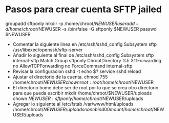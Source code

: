 # Pasos para crear cuenta SFTP jailed
groupadd sftponly
mkdir -p /home/chroot/$NEWUSER
 useradd -d /home/chroot/$NEWUSER -s /bin/false -G sftponly $NEWUSER
 passwd $NEWUSER
- Comentar la siguiente linea en /etc/ssh/sshd_config
 Subsystem       sftp    /usr/libexec/openssh/sftp-server
- Añadir lo siguiente al final de /etc/ssh/sshd_config
 Subsystem     sftp   internal-sftp
 Match Group sftponly
      ChrootDirectory %h
      X11Forwarding no
      AllowTCPForwarding no
      ForceCommand internal-sftp
- Revisar la configuracion
 sshd -t
  echo $?
 service sshd reload
- Ajustar el directorio de la cuenta.
 chmod 755 /home/chroot/$NEWUSER
 chown root:root /home/chroot/$NEWUSER
- El directorio home debe ser de root por lo que se crea otro directorio para que pueda escribir
 mkdir /home/chroot/$NEWUSER/uploads
 chown $NEWUSER:sftponly /home/chroot/$NEWUSER/uploads
- Agregar lo siguiente al /etc/fstab
 /var/www/html/uploads   /home/chroot/$NEWUSER/uploads        none    bind    0 0
 mount /home/chroot/$NEWUSER/uploads